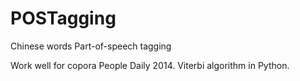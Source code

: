 # POSTagging
Chinese words Part-of-speech tagging

Work well for copora People Daily 2014.
Viterbi algorithm in Python.
